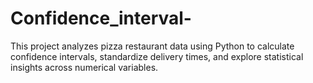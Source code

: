 # Confidence_interval-
This project analyzes pizza restaurant data using Python to calculate confidence intervals, standardize delivery times, and explore statistical insights across numerical variables.

